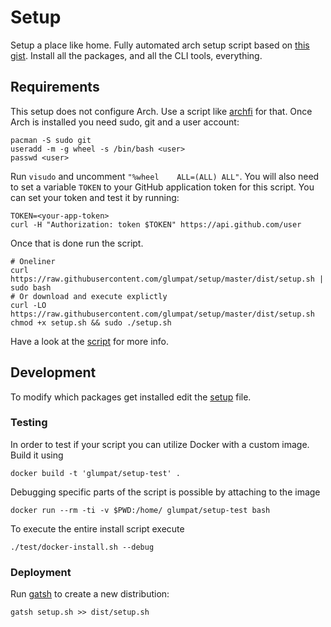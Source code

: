 # Setup

Setup a place like home. Fully automated arch setup script based on [this gist](https://gist.github.com/hschne/2f079132060adf903abe3e2afdc2be96). Install all the packages, and all the CLI tools, everything.

## Requirements

This setup does not configure Arch. Use a script like [archfi](https://github.com/MatMoul/archfi) for that. Once Arch is installed you need sudo, git and a user account: 

```
pacman -S sudo git
useradd -m -g wheel -s /bin/bash <user>
passwd <user>
```

Run `visudo` and uncomment `"%wheel    ALL=(ALL) ALL"`. You will also need to set a variable `TOKEN` to your GitHub application token for this script. You can set your token and test it by running: 

```
TOKEN=<your-app-token>
curl -H "Authorization: token $TOKEN" https://api.github.com/user
```

Once that is done run the script. 

```
# Oneliner
curl https://raw.githubusercontent.com/glumpat/setup/master/dist/setup.sh | sudo bash
# Or download and execute explictly
curl -LO https://raw.githubusercontent.com/glumpat/setup/master/dist/setup.sh
chmod +x setup.sh && sudo ./setup.sh
```

Have a look at the [script](setup.sh) for more info.

## Development

To modify which packages get installed edit the [setup](files/setup.md) file. 

### Testing 
In order to test if your script you can utilize Docker with a custom image. Build it using

```
docker build -t 'glumpat/setup-test' .
```

Debugging specific parts of the script is possible by attaching to the image
```
docker run --rm -ti -v $PWD:/home/ glumpat/setup-test bash
```

To execute the entire install script execute

```
./test/docker-install.sh --debug
```

### Deployment

Run [gatsh](https://github.com/hschne/gatsh/tree/master) to create a new distribution: 

```
gatsh setup.sh >> dist/setup.sh
```


